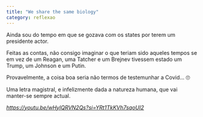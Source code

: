 ```yaml
---
title: "We share the same biology"
category: reflexao
---
```


Ainda sou do tempo em que se gozava com os states por terem um presidente actor.

Feitas as contas, não consigo imaginar o que teriam sido aqueles tempos se em vez de um Reagan, uma Tatcher e um Brejnev tivessem estado um Trump, um Johnson e um Putin.

Provavelmente, a coisa boa seria não termos de testemunhar a Covid... 🙄

Uma letra magistral, e infelizmente dada a natureza humana, que vai manter-se sempre actual.

*<https://youtu.be/wHylQRVN2Qs?si=YRt1TkKVh7sqoUI2>*